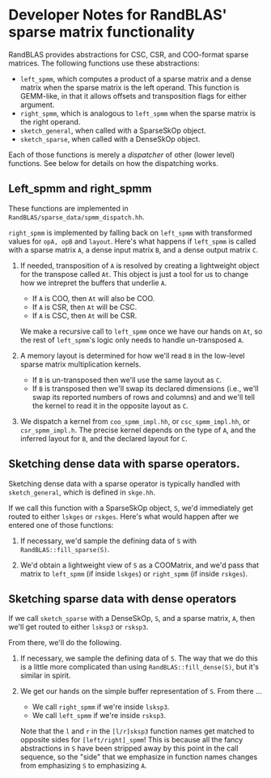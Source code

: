 # Developer Notes for RandBLAS' sparse matrix functionality

RandBLAS provides abstractions for CSC, CSR, and COO-format sparse matrices.
The following functions use these abstractions:

 * ``left_spmm``, which computes a product of a sparse matrix and a dense matrix when the sparse matrix
    is the left operand. This function is GEMM-like, in that it allows offsets and transposition flags
    for either argument.
 * ``right_spmm``, which is analogous to ``left_spmm`` when the sparse matrix is the right operand.
 * ``sketch_general``, when called with a SparseSkOp object.
 * ``sketch_sparse``, when called with a DenseSkOp object.

Each of those functions is merely a _dispatcher_ of other (lower level) functions. See below for details on
how the dispatching works.

## Left_spmm and right_spmm

These functions are implemented in ``RandBLAS/sparse_data/spmm_dispatch.hh``.

``right_spmm`` is implemented by falling back on ``left_spmm`` with transformed
values for ``opA, opB`` and ``layout``.
Here's what happens if ``left_spmm`` is called with a sparse matrix ``A``, a dense input matrix ``B``, and a dense output matrix ``C``.

 1. If needed, transposition of ``A`` is resolved by creating a lightweight object for the transpose
    called ``At``. This object is just a tool for us to change how we intrepret the buffers that underlie ``A``.
      * If ``A`` is COO, then ``At`` will also be COO.
      * If ``A`` is CSR, then ``At`` will be CSC.
      * If ``A`` is CSC, then ``At`` will be CSR.
    
    We make a recursive call to ``left_spmm`` once we have our hands on ``At``, so
    the rest of ``left_spmm``'s logic only needs to handle un-transposed ``A``.

 2. A memory layout is determined for how we'll read ``B`` in the low-level 
    sparse matrix multiplication kernels.
      * If ``B`` is un-transposed then we'll use the same layout as ``C``.
      * If ``B`` is transposed then we'll swap its declared dimensions
        (i.e., we'll swap its reported numbers of rows and columns) and 
        and we'll tell the kernel to read it in the opposite layout as ``C``.

 3. We dispatch a kernel from ``coo_spmm_impl.hh``, or ``csc_spmm_impl.hh``,
    or ``csr_spmm_impl.h``. The precise kernel depends on the type of ``A``, and the inferred layout for ``B``, and the declared layout for ``C``.

## Sketching dense data with sparse operators.

Sketching dense data with a sparse operator is typically handled with ``sketch_general``,
which is defined in ``skge.hh``.

If we call this function with a SparseSkOp object, ``S``, we'd immediately get routed to
either ``lskges`` or ``rskges``. Here's what would happen after we entered one of those functions:

 1. If necessary, we'd sample the defining data of ``S`` with ``RandBLAS::fill_sparse(S)``.

 2. We'd obtain a lightweight view of ``S`` as a COOMatrix, and we'd pass that matrix to ``left_spmm``
    (if inside ``lskges``) or ``right_spmm`` (if inside ``rskges``).


## Sketching sparse data with dense operators

If we call ``sketch_sparse`` with a DenseSkOp, ``S``, and a sparse matrix, ``A``, then  we'll get routed to either
``lsksp3`` or ``rsksp3``.

From there, we'll do the following.

 1. If necessary, we sample the defining data of ``S``. The way that we do this is a
    little more complicated than using ``RandBLAS::fill_dense(S)``, but it's similar
    in spirit.

 2. We get our hands on the simple buffer representation of ``S``.  From there ...
     * We call ``right_spmm`` if we're inside ``lsksp3``.
     * We call ``left_spmm`` if we're inside ``rsksp3``.
    
    Note that the ``l`` and ``r`` in the ``[l/r]sksp3`` function names
    get matched to opposite sides for ``[left/right]_spmm``! This is because all the fancy abstractions in ``S`` have been stripped away by this point in the call sequence, so the "side" that we emphasize in function names changes
    from emphasizing ``S`` to emphasizing ``A``.

